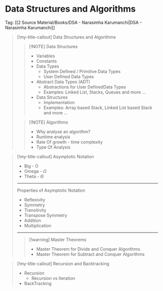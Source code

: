 # Data Structures and Algorithms

Tag: [[2 Source Material/Books/DSA - Narasimha Karumanchi|DSA - Narasimha Karumanchi]]


> [!my-title-callout] Data Structures and Algorithms
> > [!NOTE] Data Structures
> > 
> > - Variables
> > - Constants
> > - Data Types
> > 	- System Defined / Primitive Data Types
> > 	- User Defined Data Types
> > - Abstract Data Types (ADT)
> > 	- Abstractions for User DefinedData Types
> > 	- Examples: Linked List, Stacks, Queues and more ...
> > - Data Structures
> > 	- Implementation
> > 	- Examples: Array based Stack, Linked List based Stack and more ...
> 
> > [!NOTE] Algorithms
> > 
> > - Why analyse an algorithm?
> > - Runtime analysis
> > - Rate Of growth - time complexity
> > - Type Of Analysis

> [!my-title-callout] Asymptotic Notation
> 
> - Big - O
> - Omega - $\Omega$
> - Theta - $\Theta$
>
> ---
> 
> Properties of Asymptotic Notation
> 
> - Reflexivity
> - Symmetry
> - Transitivity
> - Transpose Symmetry
> - Addition
> - Multiplication
> 
> ---
> 
> > [!warning] Master Theorems
> >
> > - Master Theorem for Divide and Conquer Algorithms
> > - Master Theorem for Subtract and Conquer Algorithms

> [!my-title-callout] Recursion and Backtracking
> 
> - Recursion
>   - Recursion vs Iteration
> - BackTracking

